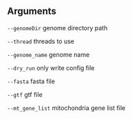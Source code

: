 

## Arguments
`--genomeDir` genome directory path

`--thread` threads to use

`--genome_name` genome name

`--dry_run` only write config file

`--fasta` fasta file

`--gtf` gtf file

`--mt_gene_list` mitochondria gene list file

